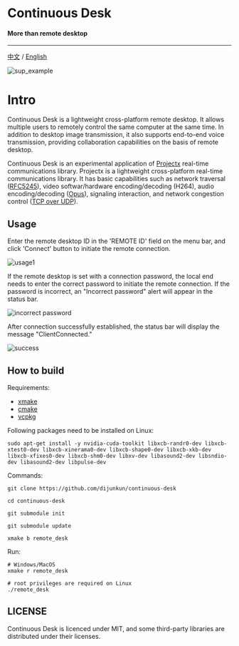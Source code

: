 # Continuous Desk

#### More than remote desktop

----
[中文](README_CN.md) / [English](README.md)

![sup_example](https://github.com/dijunkun/continuous-desk/assets/29698109/46536bc8-3ddd-438d-bf52-dccf143f1c20)

# Intro

Continuous Desk is a lightweight cross-platform remote desktop. It allows multiple users to remotely control the same computer at the same time. In addition to desktop image transmission, it also supports end-to-end voice transmission, providing collaboration capabilities on the basis of remote desktop.

Continuous Desk is an experimental application of [Projectx](https://github.com/dijunkun/projectx) real-time communications library. Projectx is a lightweight cross-platform real-time communications library. It has basic capabilities such as network traversal ([RFC5245](https://datatracker.ietf.org/doc/html/rfc5245)), video softwar/hardware encoding/decoding (H264), audio encoding/decoding ([Opus](https://github.com/xiph/opus)), signaling interaction, and network congestion control ([TCP over UDP](https://libnice.freedesktop.org/)).

## Usage

Enter the remote desktop ID in the 'REMOTE ID' field on the menu bar, and click 'Connect' button to initiate the remote connection.

![usage1](https://github.com/dijunkun/continuous-desk/assets/29698109/2ad59e6d-bdba-46d0-90cf-cbc9c06c2278)

If the remote desktop is set with a connection password, the local end needs to enter the correct password to initiate the remote connection. If the password is incorrect, an "Incorrect password" alert will appear in the status bar.

![incorrect password](https://github.com/dijunkun/continuous-desk/assets/29698109/cb05501c-ec4e-4adf-952d-7a55ef770a97)

After connection successfully established, the status bar will display the message "ClientConnected."

![success](https://github.com/dijunkun/continuous-desk/assets/29698109/0cca21f7-48fe-44a5-b83d-eafeb8a81eb1)

## How to build

Requirements:
- [xmake](https://xmake.io/#/guide/installation)
- [cmake](https://cmake.org/download/)
- [vcpkg](https://vcpkg.io/en/getting-started)

Following packages need to be installed on Linux:

```
sudo apt-get install -y nvidia-cuda-toolkit libxcb-randr0-dev libxcb-xtest0-dev libxcb-xinerama0-dev libxcb-shape0-dev libxcb-xkb-dev libxcb-xfixes0-dev libxcb-shm0-dev libxv-dev libasound2-dev libsndio-dev libasound2-dev libpulse-dev
```

Commands:
```
git clone https://github.com/dijunkun/continuous-desk

cd continuous-desk

git submodule init 

git submodule update

xmake b remote_desk
```
Run:
```
# Windows/MacOS
xmake r remote_desk

# root privileges are required on Linux
./remote_desk
```

## LICENSE

Continuous Desk is licenced under MIT, and some third-party libraries are distributed under their licenses.

